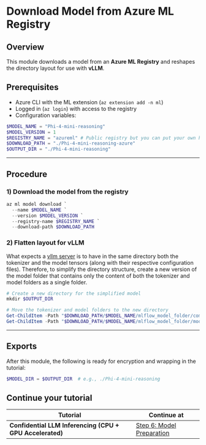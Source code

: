 # Download Model from Azure ML Registry

## Overview

This module downloads a model from an **Azure ML Registry** and reshapes the directory layout for use with **vLLM**.

## Prerequisites

* Azure CLI with the ML extension (`az extension add -n ml`)
* Logged in (`az login`) with access to the registry
* Configuration variables:

```powershell
$MODEL_NAME = "Phi-4-mini-reasoning"
$MODEL_VERSION = 1
$REGISTRY_NAME = "azureml" # Public registry but you can put your own here
$DOWNLOAD_PATH = "./Phi-4-mini-reasoning-azure"
$OUTPUT_DIR = "./Phi-4-mini-reasoning"
```

---

## Procedure

### 1) Download the model from the registry

```powershell
az ml model download `
  --name $MODEL_NAME `
  --version $MODEL_VERSION `
  --registry-name $REGISTRY_NAME `
  --download-path $DOWNLOAD_PATH
```

### 2) Flatten layout for vLLM

What expects a [vllm server](https://docs.vllm.ai/en/v0.8.5.post1/index.html) is to have in the same directory both the tokenizer and the model tensors (along with their respective configuration files). Therefore, to simplify the directory structure, create a new version of the model folder that contains only the content of both the tokenizer and model folders as a single folder.

```powershell
# Create a new directory for the simplified model
mkdir $OUTPUT_DIR

# Move the tokenizer and model folders to the new directory
Get-ChildItem -Path "$DOWNLOAD_PATH/$MODEL_NAME/mlflow_model_folder/components/tokenizer" -Recurse -File | Move-Item -Destination $OUTPUT_DIR
Get-ChildItem -Path "$DOWNLOAD_PATH/$MODEL_NAME/mlflow_model_folder/model" -Recurse -File | Move-Item -Destination $OUTPUT_DIR
```

---

## Exports

After this module, the following is ready for encryption and wrapping in the tutorial:

```powershell
$MODEL_DIR = $OUTPUT_DIR  # e.g., ./Phi-4-mini-reasoning
```

## Continue your tutorial

| Tutorial                                                 | Continue at                                                                                                  |
| -------------------------------------------------------- | ------------------------------------------------------------------------------------------------------------ |
| **Confidential LLM Inferencing (CPU + GPU Accelerated)** | [Step 6: Model Preparation](../../tutorials/confidential-llm-inferencing/README.md#step-6-model-preparation) |
